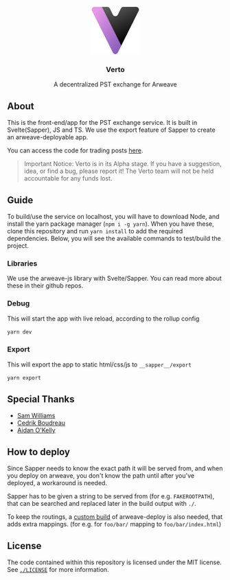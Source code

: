 <p align="center">
  <a href="https://verto.exchange">
    <img src="../static/logo_light.svg" alt="Verto logo (dark version)" width="110">
  </a>

  <h3 align="center">Verto</h3>

  <p align="center">
    A decentralized PST exchange for Arweave
 </p>
</p>

## About

This is the front-end/app for the PST exchange service. It is built in Svelte(Sapper), JS and TS. We use the export feature of Sapper to create an arweave-deployable app.

You can access the code for trading posts [here](https://github.com/useverto/trading-post).

> Important Notice: Verto is in its Alpha stage. If you have a suggestion, idea, or find a bug, please report it! The Verto team will not be held accountable for any funds lost.

## Guide

To build/use the service on localhost, you will have to download Node, and install the yarn package manager (`npm i -g yarn`). When you have these, clone this repository and run `yarn install` to add the required dependencies. 
Below, you will see the available commands to test/build the project.

### Libraries

We use the arweave-js library with Svelte/Sapper. You can read more about these in their github repos.

### Debug

This will start the app with live reload, according to the rollup config
```sh
yarn dev
```

### Export

This will export the app to static html/css/js to `__sapper__/export`
```sh
yarn export
```

## Special Thanks

- [Sam Williams](https://twitter.com/samecwilliams)
- [Cedrik Boudreau](https://github.com/cedriking)
- [Aidan O'Kelly](https://github.com/aidanok)

## How to deploy
Since Sapper needs to know the exact path it will be served from, and when you deploy on arweave, you don't know the path until after you've deployed, a workaround is needed.

Sapper has to be given a string to be served from (for e.g. `FAKEROOTPATH`), that can be searched and replaced later in the build output with `./`.

To keep the routings, a [custom build](https://github.com/aidanok/arweave-deploy/tree/feature/path-indexes) of arweave-deploy is also needed, that adds extra mappings. (for e.g. for `foo/bar/` mapping to `foo/bar/index.html`)

## License

The code contained within this repository is licensed under the MIT license.
See [`./LICENSE`](../LICENSE) for more information.
